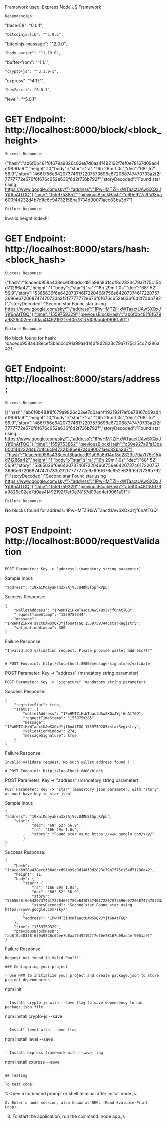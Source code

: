 Framework used: Express Node JS Framework

```
Dependencies:
```

"base-58": "0.0.1",
```
"bitcoinjs-lib": "^5.0.5",
```
"bitcoinjs-message": "^2.0.0",
```
"body-parser": "^1.19.0",
```
"buffer-from": "^1.1.1",
```
"crypto-js": "^3.1.9-1",
```
"express": "^4.17.1",
```
"hex2ascii": "0.0.3",
```
"level": "^5.0.1"

# GET Endpoint: http://localhost:8000/block/<block_height>
```
Success Response:
```
{"hash":"ab6f0b481f8f679a9826c02ee7d0aa4f492192f7ef0e78167d09ad4ef9061a9f","height":10,"body":{"star":{"ra":"16h 29m 1.0s","dec":"68° 52' 56.9","story":"466f756e642073746172207573696e672068747470733a2f2f7777772e676f6f676c652e636f6d2f736b792f","storyDecoded":"Found star using https://www.google.com/sky/"},"address":"1PwHMTZiHxWTaactUAwSXQxJYjf6nAtTGQ"},"time":"1559753852","previousBlockHash":"c60e927a9fa13ba600f44232d4b7c1fc6c94732158be9734d90071aec83ba3d7"}

```
Failure Response:
```
Invalid height index!!!

# GET Endpoint: http://localhost:8000/stars/hash:<block_hash>

```
Success Response:
```
{"hash":"1cacedb958a438ecef3badccd91a99a8d14df8d2823c79a7f75c154d71286a42","height":11,"body":{"star":{"ra":"16h 29m 1.0s","dec":"68° 52' 56.9","story":"5365636f6e64207374617220466f756e642073746172207573696e672068747470733a2f2f7777772e676f6f676c652e636f6d2f736b792f","storyDecoded":"Second star Found star using https://www.google.com/sky/"},"address":"1PwHMTZiHxWTaactUAwSXQxJYjf6nAtTGQ"},"time":"1559759329","previousBlockHash":"ab6f0b481f8f679a9826c02ee7d0aa4f492192f7ef0e78167d09ad4ef9061a9f"}

```
Failure Response:
```
No block found for hash: 1cacedb958a438ecef3badccd91a99a8d14df8d2823c79a7f75c154d71286a421

# GET Endpoint: http://localhost:8000/stars/address:<walletAddress>

```
Success Response:
```
[{"hash":"ab6f0b481f8f679a9826c02ee7d0aa4f492192f7ef0e78167d09ad4ef9061a9f","height":10,"body":{"star":{"ra":"16h 29m 1.0s","dec":"68° 52' 56.9","story":"466f756e642073746172207573696e672068747470733a2f2f7777772e676f6f676c652e636f6d2f736b792f","storyDecoded":"Found star using https://www.google.com/sky/"},"address":"1PwHMTZiHxWTaactUAwSXQxJYjf6nAtTGQ"},"time":"1559753852","previousBlockHash":"c60e927a9fa13ba600f44232d4b7c1fc6c94732158be9734d90071aec83ba3d7"},{"hash":"1cacedb958a438ecef3badccd91a99a8d14df8d2823c79a7f75c154d71286a42","height":11,"body":{"star":{"ra":"16h 29m 1.0s","dec":"68° 52' 56.9","story":"5365636f6e64207374617220466f756e642073746172207573696e672068747470733a2f2f7777772e676f6f676c652e636f6d2f736b792f","storyDecoded":"Second star Found star using https://www.google.com/sky/"},"address":"1PwHMTZiHxWTaactUAwSXQxJYjf6nAtTGQ"},"time":"1559759329","previousBlockHash":"ab6f0b481f8f679a9826c02ee7d0aa4f492192f7ef0e78167d09ad4ef9061a9f"}]

```
Failure Response:
```
No blocks found for address: 1PwHMTZiHxWTaactUAwSXQxJYjf6nAtTGQ1

# POST Endpoint: http://localhost:8000/requestValidation
```

POST Parameter: Key -> "address" (mandatory string parameter)

```
Sample Input:
```
"address": "19xaiMqayaNrn3x7AjV5cU4Mk5f5prRVpL"

```
Success Response:
```
{
    "walletAddress": "1PwHMTZiHxWTaactUAwSXQxJYjf6nAtTGQ",
    "requestTimeStamp": "1559759344",
    "message": "1PwHMTZiHxWTaactUAwSXQxJYjf6nAtTGQ:1559759344:starRegistry",
    "validationWindow": 300
}
```

Failure Response:
```
"Invalid add validation request, Please provide wallet address!!!"


# POST Endpoint: http://localhost:8000/message-signature/validate

```
POST Parameter: Key -> "address" (mandatory string parameter)
```
POST Parameter: Key -> "signature" (mandatory string parameter)

```
Success Response:
```
{
    "registerStar": true,
    "status": {
        "walletAddress": "1PwHMTZiHxWTaactUAwSXQxJYjf6nAtTGQ",
        "requestTimeStamp": "1559759285",
        "message": "1PwHMTZiHxWTaactUAwSXQxJYjf6nAtTGQ:1559759285:starRegistry",
        "validationWindow": 274,
        "messageSignature": true
    }
}

```
Failure Response:
```
Invalid validate request, No such wallet address found !!!

# POST Endpoint: http://localhost:8000/block

```
POST Parameter: Key -> "address" (mandatory string parameter)
```
POST Parameter: Key -> "star" (mandatory json parameter, with "story" as must have key in star json)

```
Sample Input:
```
{
"address": "19xaiMqayaNrn3x7AjV5cU4Mk5f5prRVpL",
    "star": {
            "dec": "68° 52' 56.9",
            "ra": "16h 29m 1.0s",
            "story": "Found star using https://www.google.com/sky/"
        }
}

```
Success Response:
```
{
    "hash": "1cacedb958a438ecef3badccd91a99a8d14df8d2823c79a7f75c154d71286a42",
    "height": 11,
    "body": {
        "star": {
            "ra": "16h 29m 1.0s",
            "dec": "68° 52' 56.9",
            "story": "5365636f6e64207374617220466f756e642073746172207573696e672068747470733a2f2f7777772e676f6f676c652e636f6d2f736b792f",
            "storyDecoded": "Second star Found star using https://www.google.com/sky/"
        },
        "address": "1PwHMTZiHxWTaactUAwSXQxJYjf6nAtTGQ"
    },
    "time": "1559759329",
    "previousBlockHash": "ab6f0b481f8f679a9826c02ee7d0aa4f492192f7ef0e78167d09ad4ef9061a9f"
}

```
Failure Response:
```
Request not found in Valid Pool!!!

### Configuring your project

- Use NPM to initialize your project and create package.json to store project dependencies.

```
npm init
```

- Install crypto-js with --save flag to save dependency to our package.json file

```
npm install crypto-js --save
```

- Install level with --save flag

```
npm install level --save
```

- Install express framework with --save flag

```
npm install express --save
```

## Testing

To test code:

```
1: Open a command prompt or shell terminal after install node.js.

```
2: Enter a node session, also known as REPL (Read-Evaluate-Print-Loop).

```
3. To start the application, run the command:
node app.js
```